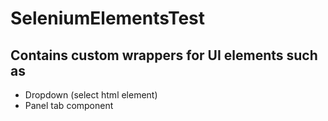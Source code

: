 # SeleniumElementsTest

## Contains custom wrappers for UI elements such as
*  Dropdown (select html element)
*  Panel tab component
